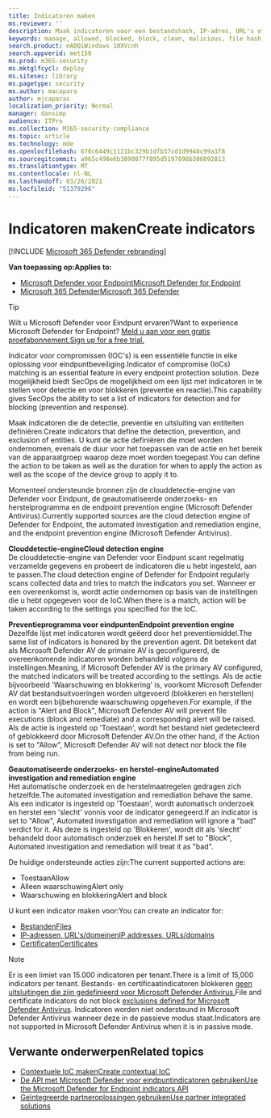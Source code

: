 ```yaml
---
title: Indicatoren maken
ms.reviewer: ''
description: Maak indicatoren voor een bestandshash, IP-adres, URL's of domeinen die de detectie, preventie en uitsluiting van entiteiten definiëren.
keywords: manage, allowed, blocked, block, clean, malicious, file hash, ip address, urls, domain
search.product: eADQiWindows 10XVcnh
search.appverid: met150
ms.prod: m365-security
ms.mktglfcycl: deploy
ms.sitesec: library
ms.pagetype: security
ms.author: macapara
author: mjcaparas
localization_priority: Normal
manager: dansimp
audience: ITPro
ms.collection: M365-security-compliance
ms.topic: article
ms.technology: mde
ms.openlocfilehash: 670c6449c1121bc329b1dfb37cd1d9948c99a3f8
ms.sourcegitcommit: a965c498e6b3890877f895d5197898b306092813
ms.translationtype: MT
ms.contentlocale: nl-NL
ms.lasthandoff: 03/26/2021
ms.locfileid: "51379296"
---
```

# <a name="create-indicators"></a><span data-ttu-id="7eebb-104">Indicatoren maken</span><span class="sxs-lookup"><span data-stu-id="7eebb-104">Create indicators</span></span>

[!INCLUDE [Microsoft 365 Defender rebranding](../../includes/microsoft-defender.md)]

<span data-ttu-id="7eebb-105">**Van toepassing op:**</span><span class="sxs-lookup"><span data-stu-id="7eebb-105">**Applies to:**</span></span>
- [<span data-ttu-id="7eebb-106">Microsoft Defender voor Endpoint</span><span class="sxs-lookup"><span data-stu-id="7eebb-106">Microsoft Defender for Endpoint</span></span>](https://go.microsoft.com/fwlink/p/?linkid=2154037)
- [<span data-ttu-id="7eebb-107">Microsoft 365 Defender</span><span class="sxs-lookup"><span data-stu-id="7eebb-107">Microsoft 365 Defender</span></span>](https://go.microsoft.com/fwlink/?linkid=2118804)


> [!TIP]
> <span data-ttu-id="7eebb-108">Wilt u Microsoft Defender voor Eindpunt ervaren?</span><span class="sxs-lookup"><span data-stu-id="7eebb-108">Want to experience Microsoft Defender for Endpoint?</span></span> [<span data-ttu-id="7eebb-109">Meld u aan voor een gratis proefabonnement.</span><span class="sxs-lookup"><span data-stu-id="7eebb-109">Sign up for a free trial.</span></span>](https://www.microsoft.com/WindowsForBusiness/windows-atp?ocid=docs-wdatp-automationexclusionlist-abovefoldlink)

<span data-ttu-id="7eebb-110">Indicator voor compromissen (IOC's) is een essentiële functie in elke oplossing voor eindpuntbeveiliging.</span><span class="sxs-lookup"><span data-stu-id="7eebb-110">Indicator of compromise (IoCs) matching is an essential feature in every endpoint protection solution.</span></span> <span data-ttu-id="7eebb-111">Deze mogelijkheid biedt SecOps de mogelijkheid om een lijst met indicatoren in te stellen voor detectie en voor blokkeren (preventie en reactie).</span><span class="sxs-lookup"><span data-stu-id="7eebb-111">This capability gives SecOps the ability to set a list of indicators for detection and for blocking (prevention and response).</span></span>

<span data-ttu-id="7eebb-112">Maak indicatoren die de detectie, preventie en uitsluiting van entiteiten definiëren.</span><span class="sxs-lookup"><span data-stu-id="7eebb-112">Create indicators that define the detection, prevention, and exclusion of entities.</span></span> <span data-ttu-id="7eebb-113">U kunt de actie definiëren die moet worden ondernomen, evenals de duur voor het toepassen van de actie en het bereik van de apparaatgroep waarop deze moet worden toegepast.</span><span class="sxs-lookup"><span data-stu-id="7eebb-113">You can define the action to be taken as well as the duration for when to apply the action as well as the scope of the device group to apply it to.</span></span>

<span data-ttu-id="7eebb-114">Momenteel ondersteunde bronnen zijn de clouddetectie-engine van Defender voor Eindpunt, de geautomatiseerde onderzoeks- en herstelprogramma en de endpoint prevention engine (Microsoft Defender Antivirus).</span><span class="sxs-lookup"><span data-stu-id="7eebb-114">Currently supported sources are the cloud detection engine of Defender for Endpoint, the automated investigation and remediation engine, and the endpoint prevention engine (Microsoft Defender Antivirus).</span></span>

<span data-ttu-id="7eebb-115">**Clouddetectie-engine**</span><span class="sxs-lookup"><span data-stu-id="7eebb-115">**Cloud detection engine**</span></span><br>
<span data-ttu-id="7eebb-116">De clouddetectie-engine van Defender voor Eindpunt scant regelmatig verzamelde gegevens en probeert de indicatoren die u hebt ingesteld, aan te passen.</span><span class="sxs-lookup"><span data-stu-id="7eebb-116">The cloud detection engine of Defender for Endpoint regularly scans collected data and tries to match the indicators you set.</span></span> <span data-ttu-id="7eebb-117">Wanneer er een overeenkomst is, wordt actie ondernomen op basis van de instellingen die u hebt opgegeven voor de IoC.</span><span class="sxs-lookup"><span data-stu-id="7eebb-117">When there is a match, action will be taken according to the settings you specified for the IoC.</span></span>

<span data-ttu-id="7eebb-118">**Preventieprogramma voor eindpunten**</span><span class="sxs-lookup"><span data-stu-id="7eebb-118">**Endpoint prevention engine**</span></span><br>
<span data-ttu-id="7eebb-119">Dezelfde lijst met indicatoren wordt geëerd door het preventiemiddel.</span><span class="sxs-lookup"><span data-stu-id="7eebb-119">The same list of indicators is honored by the prevention agent.</span></span> <span data-ttu-id="7eebb-120">Dit betekent dat als Microsoft Defender AV de primaire AV is geconfigureerd, de overeenkomende indicatoren worden behandeld volgens de instellingen.</span><span class="sxs-lookup"><span data-stu-id="7eebb-120">Meaning, if Microsoft Defender AV is the primary AV configured, the matched indicators will be treated according to the settings.</span></span> <span data-ttu-id="7eebb-121">Als de actie bijvoorbeeld 'Waarschuwing en blokkering' is, voorkomt Microsoft Defender AV dat bestandsuitvoeringen worden uitgevoerd (blokkeren en herstellen) en wordt een bijbehorende waarschuwing opgeheven.</span><span class="sxs-lookup"><span data-stu-id="7eebb-121">For example, if the action is "Alert and Block", Microsoft Defender AV will prevent file executions (block and remediate) and a corresponding alert will be raised.</span></span> <span data-ttu-id="7eebb-122">Als de actie is ingesteld op 'Toestaan', wordt het bestand niet gedetecteerd of geblokkeerd door Microsoft Defender AV.</span><span class="sxs-lookup"><span data-stu-id="7eebb-122">On the other hand, if the Action is set to "Allow", Microsoft Defender AV will not detect nor block the file from being run.</span></span>

<span data-ttu-id="7eebb-123">**Geautomatiseerde onderzoeks- en herstel-engine**</span><span class="sxs-lookup"><span data-stu-id="7eebb-123">**Automated investigation and remediation engine**</span></span><BR>
<span data-ttu-id="7eebb-124">Het automatische onderzoek en de herstelmaatregelen gedragen zich hetzelfde.</span><span class="sxs-lookup"><span data-stu-id="7eebb-124">The automated investigation and remediation behave the same.</span></span> <span data-ttu-id="7eebb-125">Als een indicator is ingesteld op 'Toestaan', wordt automatisch onderzoek en herstel een 'slecht' vonnis voor de indicator genegeerd.</span><span class="sxs-lookup"><span data-stu-id="7eebb-125">If an indicator is set to "Allow", Automated investigation and remediation will ignore a "bad" verdict for it.</span></span> <span data-ttu-id="7eebb-126">Als deze is ingesteld op 'Blokkeren', wordt dit als 'slecht' behandeld door automatisch onderzoek en herstel.</span><span class="sxs-lookup"><span data-stu-id="7eebb-126">If set to "Block", Automated investigation and remediation will treat it as "bad".</span></span>


<span data-ttu-id="7eebb-127">De huidige ondersteunde acties zijn:</span><span class="sxs-lookup"><span data-stu-id="7eebb-127">The current supported actions are:</span></span>
- <span data-ttu-id="7eebb-128">Toestaan</span><span class="sxs-lookup"><span data-stu-id="7eebb-128">Allow</span></span>
- <span data-ttu-id="7eebb-129">Alleen waarschuwing</span><span class="sxs-lookup"><span data-stu-id="7eebb-129">Alert only</span></span>
- <span data-ttu-id="7eebb-130">Waarschuwing en blokkering</span><span class="sxs-lookup"><span data-stu-id="7eebb-130">Alert and block</span></span>


<span data-ttu-id="7eebb-131">U kunt een indicator maken voor:</span><span class="sxs-lookup"><span data-stu-id="7eebb-131">You can create an indicator for:</span></span>
- [<span data-ttu-id="7eebb-132">Bestanden</span><span class="sxs-lookup"><span data-stu-id="7eebb-132">Files</span></span>](indicator-file.md)
- [<span data-ttu-id="7eebb-133">IP-adressen, URL's/domeinen</span><span class="sxs-lookup"><span data-stu-id="7eebb-133">IP addresses, URLs/domains</span></span>](indicator-ip-domain.md)
- [<span data-ttu-id="7eebb-134">Certificaten</span><span class="sxs-lookup"><span data-stu-id="7eebb-134">Certificates</span></span>](indicator-certificates.md)


> [!NOTE]
> <span data-ttu-id="7eebb-135">Er is een limiet van 15.000 indicatoren per tenant.</span><span class="sxs-lookup"><span data-stu-id="7eebb-135">There is a limit of 15,000 indicators per tenant.</span></span> <span data-ttu-id="7eebb-136">Bestands- en certificaatindicatoren blokkeren [geen uitsluitingen die zijn gedefinieerd voor Microsoft Defender Antivirus.](https://docs.microsoft.com/windows/security/threat-protection/microsoft-defender-antivirus/configure-exclusions-microsoft-defender-antivirus)</span><span class="sxs-lookup"><span data-stu-id="7eebb-136">File and certificate indicators do not block [exclusions defined for Microsoft Defender Antivirus](https://docs.microsoft.com/windows/security/threat-protection/microsoft-defender-antivirus/configure-exclusions-microsoft-defender-antivirus).</span></span> <span data-ttu-id="7eebb-137">Indicatoren worden niet ondersteund in Microsoft Defender Antivirus wanneer deze in de passieve modus staat.</span><span class="sxs-lookup"><span data-stu-id="7eebb-137">Indicators are not supported in Microsoft Defender Antivirus when it is in passive mode.</span></span> 


## <a name="related-topics"></a><span data-ttu-id="7eebb-138">Verwante onderwerpen</span><span class="sxs-lookup"><span data-stu-id="7eebb-138">Related topics</span></span>

- [<span data-ttu-id="7eebb-139">Contextuele IoC maken</span><span class="sxs-lookup"><span data-stu-id="7eebb-139">Create contextual IoC</span></span>](respond-file-alerts.md#add-indicator-to-block-or-allow-a-file)
- [<span data-ttu-id="7eebb-140">De API met Microsoft Defender voor eindpuntindicatoren gebruiken</span><span class="sxs-lookup"><span data-stu-id="7eebb-140">Use the Microsoft Defender for Endpoint indicators API</span></span>](ti-indicator.md)
- [<span data-ttu-id="7eebb-141">Geïntegreerde partneroplossingen gebruiken</span><span class="sxs-lookup"><span data-stu-id="7eebb-141">Use partner integrated solutions</span></span>](partner-applications.md)
